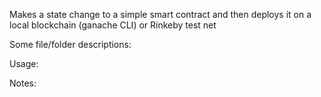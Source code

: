 Makes a state change to a simple smart contract and then deploys it on a local blockchain (ganache CLI) or Rinkeby test net

Some file/folder descriptions: 


     
Usage: 

  
Notes: 
